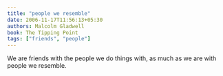 ```yaml
---
title: "people we resemble"
date: 2006-11-17T11:56:13+05:30
authors: Malcolm Gladwell
book: The Tipping Point
tags: ["friends", "people"]
---
```

We are friends with the people we do things with, as much as we are with people we resemble.

